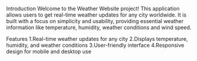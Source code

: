 Introduction
Welcome to the Weather Website project! This application allows users to get real-time weather updates 
for any city worldwide. It is built with a focus on simplicity and usability, providing essential 
weather information like temperature, humidity, weather conditions and wind speed.

Features
1.Real-time weather updates for any city
2.Displays temperature, humidity, and weather conditions
3.User-friendly interface
4.Responsive design for mobile and desktop use
